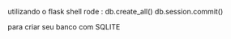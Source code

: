 utilizando o flask shell
rode :
db.create_all()
db.session.commit()

para criar seu banco com SQLITE
